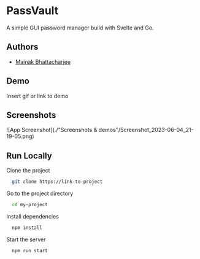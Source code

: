 
# PassVault

A simple GUI password manager build with Svelte and Go.


## Authors

- [Mainak Bhattacharjee](https://github.com/mainak55512)


## Demo

Insert gif or link to demo


## Screenshots

![App Screenshot](./"Screenshots & demos"/Screenshot_2023-06-04_21-19-05.png)


## Run Locally

Clone the project

```bash
  git clone https://link-to-project
```

Go to the project directory

```bash
  cd my-project
```

Install dependencies

```bash
  npm install
```

Start the server

```bash
  npm run start
```

